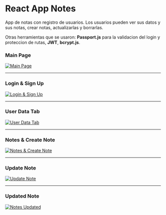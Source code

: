 # React App Notes

App de notas con registro de usuarios. Los usuarios pueden ver sus datos y sus notas, crear notas, actualizarlas y borrarlas.

Otras herramientas que se usaron: **Passport.js** para la validacion del login y proteccion de rutas, **JWT**, **bcrypt.js**.

### Main Page
[![Main Page](https://res.cloudinary.com/lean99/image/upload/v1740942270/mern-project/mnmitec4xvpfwlkqipdw.png "Main Page")](https://res.cloudinary.com/lean99/image/upload/v1740942270/mern-project/mnmitec4xvpfwlkqipdw.png "Main Page")

------------


### Login & Sign Up
[![Login & Sign Up](https://res.cloudinary.com/lean99/image/upload/v1740942270/mern-project/pexwl8qurolc3oakxzte.png "Login & Sign Up")](https://res.cloudinary.com/lean99/image/upload/v1740942270/mern-project/pexwl8qurolc3oakxzte.png "Login & Sign Up")

------------


### User Data Tab
[![User Data Tab](https://res.cloudinary.com/lean99/image/upload/v1740942270/mern-project/otpkihejaajfsvobbhzr.png "User Data Tab")](https://res.cloudinary.com/lean99/image/upload/v1740942270/mern-project/otpkihejaajfsvobbhzr.png "User Data Tab")

------------

### Notes & Create Note
[![Notes & Create Note](https://res.cloudinary.com/lean99/image/upload/v1740942270/mern-project/goluanclsbl6jme0xq7h.png "Notes & Create Note")](https://res.cloudinary.com/lean99/image/upload/v1740942270/mern-project/goluanclsbl6jme0xq7h.png "Notes & Create Note")

------------

### Update Note
[![Update Note](https://res.cloudinary.com/lean99/image/upload/v1740942270/mern-project/bkvezsv1rgyo1goofkcc.png "Update Note")](https://res.cloudinary.com/lean99/image/upload/v1740942270/mern-project/bkvezsv1rgyo1goofkcc.png "Update Note")

------------

### Updated Note
[![Notes Updated](https://res.cloudinary.com/lean99/image/upload/v1740942270/mern-project/c2yrjplbam5crgoshkl1.png "Notes Updated")](https://res.cloudinary.com/lean99/image/upload/v1740942270/mern-project/c2yrjplbam5crgoshkl1.png "Notes Updated")
